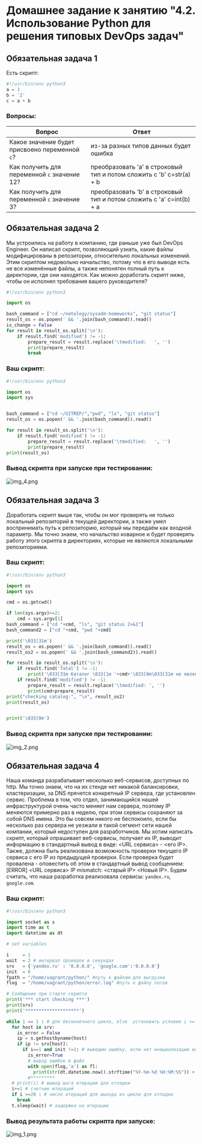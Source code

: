 # Домашнее задание к занятию "4.2. Использование Python для решения типовых DevOps задач"

## Обязательная задача 1

Есть скрипт:
```python
#!/usr/bin/env python3
a = 1
b = '2'
c = a + b
```

### Вопросы:
| Вопрос  | Ответ |
| ------------- | ------------- |
| Какое значение будет присвоено переменной `c`?  | из-за разных типов данных будет ошибка  |
| Как получить для переменной `c` значение 12?  | преобразовать 'a' в строковый тип и потом сложить с 'b' c=str(a) + b  |
| Как получить для переменной `c` значение 3?  | преобразовать 'b' в строковый тип и потом сложить с 'a' c=int(b) + a  |

## Обязательная задача 2
Мы устроились на работу в компанию, где раньше уже был DevOps Engineer. Он написал скрипт, позволяющий узнать, какие файлы модифицированы в репозитории, относительно локальных изменений. Этим скриптом недовольно начальство, потому что в его выводе есть не все изменённые файлы, а также непонятен полный путь к директории, где они находятся. Как можно доработать скрипт ниже, чтобы он исполнял требования вашего руководителя?

```python
#!/usr/bin/env python3

import os

bash_command = ["cd ~/netology/sysadm-homeworks", "git status"]
result_os = os.popen(' && '.join(bash_command)).read()
is_change = False
for result in result_os.split('\n'):
    if result.find('modified') != -1:
        prepare_result = result.replace('\tmodified:   ', '')
        print(prepare_result)
        break
```

### Ваш скрипт:
```python
#!/usr/bin/env python3

import os
import sys


bash_command = ["cd ~/GITREP/","pwd", "ls", "git status"]
result_os = os.popen(' && '.join(bash_command)).read()

for result in result_os.split('\n'):
    if result.find('modified') != -1:
        prepare_result = result.replace('\tmodified:   ', '')
        print(prepare_result)
print(result_os)
```

### Вывод скрипта при запуске при тестировании:
![img_4.png](img_4.png)

## Обязательная задача 3
Доработать скрипт выше так, чтобы он мог проверять не только локальный репозиторий в текущей директории, а также умел воспринимать путь к репозиторию, который мы передаём как входной параметр. Мы точно знаем, что начальство коварное и будет проверять работу этого скрипта в директориях, которые не являются локальными репозиториями.

### Ваш скрипт:
```python
#!/usr/bin/env python3

import os
import sys

cmd = os.getcwd()

if len(sys.argv)>=2:
    cmd = sys.argv[1]
bash_command = ["cd "+cmd, "ls", "git status 2>&1"]
bash_command2 = ["cd "+cmd, "pwd "+cmd]

print('\033[31m')
result_os = os.popen(' && '.join(bash_command)).read()
result_os2 = os.popen(' && '.join(bash_command2)).read()

for result in result_os.split('\n'):
    if result.find('fatal') != -1:
        print('\033[31m Каталог \033[1m '+cmd+'\033[0m\033[31m не является GIT репозиторием\033[0m')
    if result.find('modified') != -1:
        prepare_result = result.replace('\tmodified: ', '')
        print(cmd+prepare_result)
print("checking catalog:", "\n", result_os2)
print(result_os)


print('\033[0m')
```

### Вывод скрипта при запуске при тестировании:
![img_2.png](img_2.png)


## Обязательная задача 4
Наша команда разрабатывает несколько веб-сервисов, доступных по http. Мы точно знаем, что на их стенде нет никакой балансировки, кластеризации, за DNS прячется конкретный IP сервера, где установлен сервис. Проблема в том, что отдел, занимающийся нашей инфраструктурой очень часто меняет нам сервера, поэтому IP меняются примерно раз в неделю, при этом сервисы сохраняют за собой DNS имена. Это бы совсем никого не беспокоило, если бы несколько раз сервера не уезжали в такой сегмент сети нашей компании, который недоступен для разработчиков. Мы хотим написать скрипт, который опрашивает веб-сервисы, получает их IP, выводит информацию в стандартный вывод в виде: <URL сервиса> - <его IP>. Также, должна быть реализована возможность проверки текущего IP сервиса c его IP из предыдущей проверки. Если проверка будет провалена - оповестить об этом в стандартный вывод сообщением: [ERROR] <URL сервиса> IP mismatch: <старый IP> <Новый IP>. Будем считать, что наша разработка реализовала сервисы: `yandex.ru`, `google.com`.

### Ваш скрипт:
```python
#!/usr/bin/env python3

import socket as s
import time as t
import datetime as dt

# set variables

i     = 1
wait  = 2 # интервал проверок в секундах
srv   = {'yandex.ru' : '0.0.0.0', 'google.com':'0.0.0.0'}
init  = 0
fpath = "/home/vagrant/python/" #путь к файлам для выгрузки
flog  = "/home/vagrant/python/error.log" #путь к файлу логов

# Сообщение при старте скрипта
print('*** start checking ***')
print(srv)
print('********************')

while 1 == 1 : # для бесконечного цикла, else  установить условие i >= числу требуемых итераций
  for host in srv:
    is_error = False
    ip = s.gethostbyname(host)
    if ip != srv[host]:
      if i==1 and init !=1: # выведем ошибку, если нет инициализации или есть иниц. и не первый шаг
        is_error=True
        # вывод ошибок в файл
        with open(flog,'a') as fl:
          print(str(dt.datetime.now().strftime("%Y-%m-%d %H:%M:%S")) +' [ERROR] ' + str(host) +' IP mistmatch: '+srv[host]+' '+ip,file=fl)
        #*********
  # print(i) # вывод шага итерации для отладки
  i+=1 # счетчик итераций
  if i >=20 : # число итераций для выхода из цикла для отладки
    break
  t.sleep(wait) # задержка на итерации
```

### Вывод результата работы скрипта при запуске:  
![img_1.png](img_1.png)
```